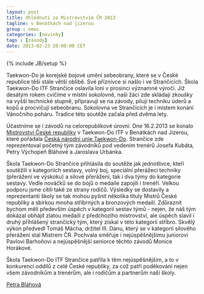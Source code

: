 ```yaml
---
layout: post
title: Ohlédnutí za Mistrovstvím ČR 2013
tagline: v Benátkách nad jizerou
group : news
categories: [novinky]
tags : [závody]
date: 2013-02-23 20:00:00 CET
---
```

{% include JB/setup %}

Taekwon-Do je korejské bojové umění sebeobrany, které se v České republice
těší stále větší oblibě. Své příznivce si našlo i ve Strančicích. Škola Taekwon-Do
ITF Strančice oslavila loni v prosinci významné výročí. Již desátým rokem cvičíme
v místní sokolovně, naši žáci zde skládají zkoušky na vyšší technické stupně,
připravují se na závody, pilují techniku úderů a kopů a procvičují sebeobranu.
Sokolovna ve Strančicích je i místem konání Vánočního poháru. Tradice této soutěže
začala před dvěma lety.

Účastníme se i závodů na celorepublikové úrovni. Dne 16.2.2013 se konalo [Mistrovství České republiky](/novinky/zavody/mcr-2013/) v Taekwon-Do ITF v Benátkách nad Jizerou, které pořádala [Česká národní unie Taekwon-Do](http://www.taekwondounie.estranky.cz/ "Česká národní unie Taekwon-Do"). Strančice zde reprezentoval početný tým závodníků pod vedením trenérů Josefa Kubáta, Petry Výchopeň Bláhové a Jaroslava Urbánka.

Škola Taekwon-Do Strančice přihlásila do soutěže jak jednotlivce, kteří soutěžili
v kategoriích sestavy, volný boj, speciální přerážecí techniky (přerážení ve výskoku)
a silové přerážení, tak i dva týmy do kategorie sestavy. Vedle nováčků se do bojů o
medaile zapojili i trenéři. Velkou podporu jsme cítili také ze strany rodičů.
Výsledky se dostavily a reprezentanti školy se tak mohou pyšnit několika tituly
Mistrů České republiky a sbírkou mnoha stříbrných a bronzových medailí. Zdůraznit
bychom měli především úspěch v kategorii sestav týmů - nejen, že náš tým dokázal
obhájit zlatou medaili z předchozího mistrovství, ale úspěch slavil i druhý přihlášený
strančický tým, který získal v této kategorii stříbro. Skvělý výkon předvedl Tomáš
Mácha, držitel III. Danu, který se v kategorii silového přerážení stal Mistrem ČR.
Pochvala směřuje i nejúspěšnějšímu juniorovi Pavlovi Barhoňovi a nejúspěšnější
seniorce těchto závodů Monice Horákové.

Škola Taekwon-Do ITF Strančice patřila k těm nejúspěšnějším, a to v konkurenci
oddílů z celé České republiky, za což patří poděkování nejen všem závodníkům a
trenérům, ale i rodičům a partnerům naší školy.

[Petra Bláhová](/kontakt/#predseda)